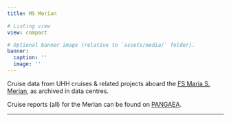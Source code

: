 ```yaml
---
title: MS Merian

# Listing view
view: compact

# Optional banner image (relative to `assets/media/` folder).
banner:
  caption: ''
  image: ''
---
```

Cruise data from UHH cruises & related projects aboard the [FS Maria S. Merian](https://www.ldf.uni-hamburg.de/merian.html), as archived in data centres.

Cruise reports (all) for the Merian can be found on [PANGAEA](https://www.pangaea.de/expeditions/bybasis/Maria%20S.%20Merian).

<hr/>